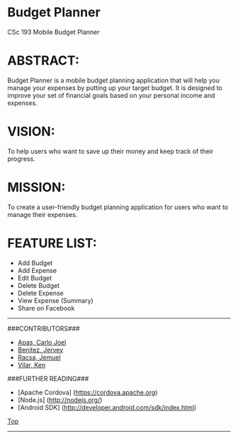<a id="top"></a>Budget Planner
==============

CSc 193 Mobile Budget Planner

# ABSTRACT: #
Budget Planner is a mobile budget planning application that will help you manage your expenses by putting up your target budget. It is designed to improve your set of financial goals based on your personal income and expenses.

# VISION: #
To help users who want to save up their money and keep track of their progress.

# MISSION: #
To create a user-friendly budget planning application for users who want to manage their expenses.

# FEATURE LIST: #
* Add Budget
* Add Expense
* Edit Budget
* Delete Budget
* Delete Expense
* View Expense (Summary)
* Share on Facebook

---

###CONTRIBUTORS###
- [Apas, Carlo Joel](https://github.com/carloapas)
- [Benitez, Jervey](https://github.com/jervey)
- [Racsa, Jemuel](https://github.com/jemuelracsa)
- [Vilar, Ken](https://github.com/kenvilar)

###FURTHER READING###
- [Apache Cordova] (https://cordova.apache.org)
- [Node.js] (http://nodejs.org/)
- [Android SDK] (http://developer.android.com/sdk/index.html)

[Top](#top)

---